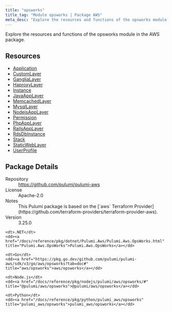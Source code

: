 ```yaml
---
title: "opsworks"
title_tag: "Module opsworks | Package AWS"
meta_desc: "Explore the resources and functions of the opsworks module in the AWS package."
---
```


<!-- WARNING: this file was generated by Pulumi Docs Generator. -->
<!-- Do not edit by hand unless you're certain you know what you are doing! -->

Explore the resources and functions of the opsworks module in the AWS package.

<h2 id="resources">Resources</h2>
<ul class="api">
    <li><a href="application" title="Application"><span class="symbol resource"></span>Application</a></li>
    <li><a href="customlayer" title="CustomLayer"><span class="symbol resource"></span>CustomLayer</a></li>
    <li><a href="ganglialayer" title="GangliaLayer"><span class="symbol resource"></span>GangliaLayer</a></li>
    <li><a href="haproxylayer" title="HaproxyLayer"><span class="symbol resource"></span>HaproxyLayer</a></li>
    <li><a href="instance" title="Instance"><span class="symbol resource"></span>Instance</a></li>
    <li><a href="javaapplayer" title="JavaAppLayer"><span class="symbol resource"></span>JavaAppLayer</a></li>
    <li><a href="memcachedlayer" title="MemcachedLayer"><span class="symbol resource"></span>MemcachedLayer</a></li>
    <li><a href="mysqllayer" title="MysqlLayer"><span class="symbol resource"></span>MysqlLayer</a></li>
    <li><a href="nodejsapplayer" title="NodejsAppLayer"><span class="symbol resource"></span>NodejsAppLayer</a></li>
    <li><a href="permission" title="Permission"><span class="symbol resource"></span>Permission</a></li>
    <li><a href="phpapplayer" title="PhpAppLayer"><span class="symbol resource"></span>PhpAppLayer</a></li>
    <li><a href="railsapplayer" title="RailsAppLayer"><span class="symbol resource"></span>RailsAppLayer</a></li>
    <li><a href="rdsdbinstance" title="RdsDbInstance"><span class="symbol resource"></span>RdsDbInstance</a></li>
    <li><a href="stack" title="Stack"><span class="symbol resource"></span>Stack</a></li>
    <li><a href="staticweblayer" title="StaticWebLayer"><span class="symbol resource"></span>StaticWebLayer</a></li>
    <li><a href="userprofile" title="UserProfile"><span class="symbol resource"></span>UserProfile</a></li>
</ul>

<h2 id="package-details">Package Details</h2>
<dl class="package-details">
	<dt>Repository</dt>
	<dd><a href="https://github.com/pulumi/pulumi-aws">https://github.com/pulumi/pulumi-aws</a></dd>
	<dt>License</dt>
	<dd>Apache-2.0</dd>
	<dt>Notes</dt>
	<dd>This Pulumi package is based on the [`aws` Terraform Provider](https://github.com/terraform-providers/terraform-provider-aws).</dd>
	<dt>Version</dt>
	<dd>3.25.0</dd>
</dl>



<dl class="tabular">

    <dt>.NET</dt>
    <dd><a href="/docs/reference/pkg/dotnet/Pulumi.Aws/Pulumi.Aws.OpsWorks.html" title="Pulumi.Aws.OpsWorks">Pulumi.Aws.OpsWorks</a></dd>

    <dt>Go</dt>
    <dd><a href="https://pkg.go.dev/github.com/pulumi/pulumi-aws/sdk/v3/go/aws/opsworks?tab=doc#" title="aws/opsworks">aws/opsworks</a></dd>

    <dt>Node.js</dt>
    <dd><a href="/docs/reference/pkg/nodejs/pulumi/aws/opsworks/#" title="@pulumi/aws/opsworks">@pulumi/aws/opsworks</a></dd>

    <dt>Python</dt>
    <dd><a href="/docs/reference/pkg/python/pulumi_aws/opsworks" title="pulumi_aws/opsworks">pulumi_aws/opsworks</a></dd>

</dl>

